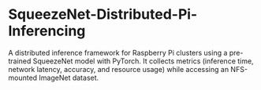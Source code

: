# SqueezeNet-Distributed-Pi-Inferencing
A distributed inference framework for Raspberry Pi clusters using a pre-trained SqueezeNet model with PyTorch. It collects metrics (inference time, network latency, accuracy, and resource usage) while accessing an NFS-mounted ImageNet dataset.
